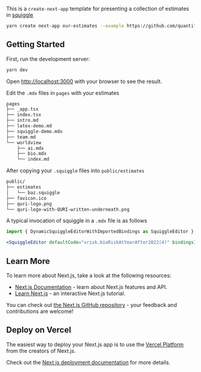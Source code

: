 This is a `create-next-app` template for presenting a collection of estimates in [squiggle](https://squiggle-language.com)

```bash
yarn create next-app our-estimates --example https://github.com/quantified-uncertainty/next-app-with-squiggle
```

## Getting Started

First, run the development server:

```bash
yarn dev
```

Open [http://localhost:3000](http://localhost:3000) with your browser to see the result.

Edit the `.mdx` files in `pages` with your estimates

```bash
pages
├── _app.tsx
├── index.tsx
├── intro.md
├── latex-demo.md
├── squiggle-demo.mdx
├── team.md
└── worldview
    ├── ai.mdx
    ├── bio.mdx
    └── index.md
```

After copying your `.squiggle` files into `public/estimates`

``` bash
public/
├── estimates
│   └── baz.squiggle
├── favicon.ico
├── quri-logo.png
└── quri-logo-with-QURI-written-underneath.png
```

A typical invocation of squiggle in a `.mdx` file is as follows

``` jsx
import { DynamicSquiggleEditorWithImportedBindings as SquiggleEditor } from "../components/DynamicSquiggleEditorWithImportedBindings"

<SquiggleEditor defaultCode="xrisk.bioRiskAtYearAfter2022(4)" bindingsImportUrl="/estimates/xrisk.squiggle" /> 
```

## Learn More

To learn more about Next.js, take a look at the following resources:

- [Next.js Documentation](https://nextjs.org/docs) - learn about Next.js features and API.
- [Learn Next.js](https://nextjs.org/learn) - an interactive Next.js tutorial.

You can check out [the Next.js GitHub repository](https://github.com/vercel/next.js/) - your feedback and contributions are welcome!

## Deploy on Vercel

The easiest way to deploy your Next.js app is to use the [Vercel Platform](https://vercel.com/new?utm_medium=default-template&filter=next.js&utm_source=create-next-app&utm_campaign=create-next-app-readme) from the creators of Next.js.

Check out the [Next.js deployment documentation](https://nextjs.org/docs/deployment) for more details.

